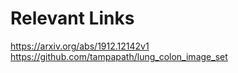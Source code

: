 # Relevant Links
https://arxiv.org/abs/1912.12142v1
https://github.com/tampapath/lung_colon_image_set
